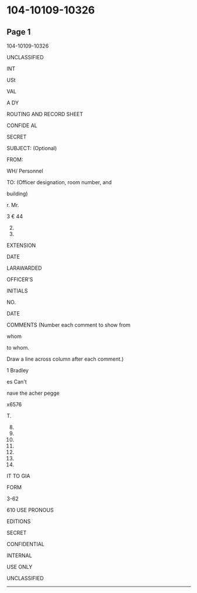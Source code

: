 # 104-10109-10326

## Page 1

104-10109-10326

UNCLASSIFIED

INT

USt

VAL

A DY

ROUTING AND RECORD SHEET

CONFIDE AL

SECRET

SUBJECT: (Optional)

FROM:

WH/ Personnel

TO: (Officer designation, room number, and

building)

r. Mr.

3 € 44

2.

3.

EXTENSION

DATE

LARAWARDED

OFFICER'S

INITIALS

NO.

DATE

COMMENTS (Number each comment to show from

whom

to whom.

Draw a line across column after each comment.)

1 Bradley

es Can't

nave the acher pegge

x6576

T.

8.

10.

11.

12.

13.

14.

15.

IT TO GIA

FORM

3-62

610 USE PRONOUS

EDITIONS

SECRET

CONFIDENTIAL

INTERNAL

USE ONLY

UNCLASSIFIED

---

